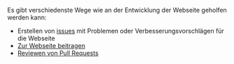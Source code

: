 Es gibt verschiedenste Wege wie an der Entwicklung der Webseite geholfen werden kann:
 - Erstellen von [issues](https://github.com/ToolboxBodensee/toolbox-webseite/issues) mit Problemen oder Verbesserungsvorschlägen für die Webseite
 - [Zur Webseite beitragen](https://github.com/ToolboxBodensee/toolbox-webseite/wiki/Contribution%3A-Projekte)
 - [Reviewen von Pull Requests](https://github.com/ToolboxBodensee/toolbox-webseite/wiki/Contribution%3A-Pull-Requests)
